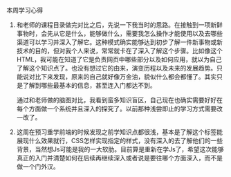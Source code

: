 本周学习心得

1. ​		和老师的课程目录做完对比之后，先说一下我当时的思路。在接触到一项新鲜事物时，会先从它是什么，能够做什么，需要我怎么操作才能使用以及去哪些渠道可以学习并深入了解它。这种模式确实能够达到初步了解一件新事物或新技术的目的，但对我个人来说，常常就卡在了深入了解这个步骤。比如像这个HTML，我可能在知道了它是负责网页中哪些部分以及如何应用，就以为自己了解这个知识点了。也没有想过它的由来，演变历程以及未来的发展趋势。只能说对比下来发现，原来的自己就好像万金油，貌似什么都会都懂了。其实只是了解到哪些最基本的信息，甚至连入门都达不到。

   ​		通过和老师做的脑图对比，我看到蛮多知识盲区，自己现在也确实需要好好在每个方面做一个系统并且深入的探究了。以前那种浅尝即止的学习方式需要改一改了。

2. 这周在预习重学前端的时候发现之前学知识点都很浅，基本是了解这个标签能展现什么效果就行，CSS怎样实现指定的样式，没有深入的去了解他们的一些背景，当然想Js可能是我的一大软肋。目前算是重新在学Js了，希望这次能够真正的入门并清楚如何在后续再继续深入或者说是要往哪个方面深入，而不是做一个门外汉。